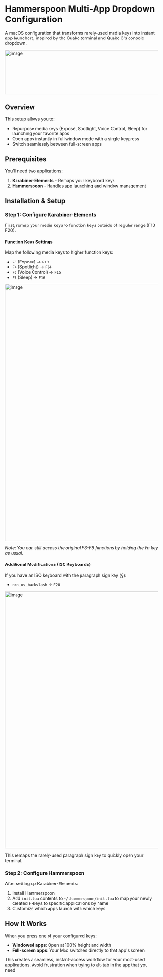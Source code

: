 # Hammerspoon Multi-App Dropdown Configuration

A macOS configuration that transforms rarely-used media keys into instant app launchers, inspired by the Guake terminal and Quake 3's console dropdown.

<img width="578" height="146" alt="image" src="https://github.com/user-attachments/assets/2218eb3e-0120-4c92-ae4f-3f42a5bac730" />

## Overview

This setup allows you to:
- Repurpose media keys (Exposé, Spotlight, Voice Control, Sleep) for launching your favorite apps
- Open apps instantly in full window mode with a single keypress
- Switch seamlessly between full-screen apps

## Prerequisites

You'll need two applications:
1. **Karabiner-Elements** - Remaps your keyboard keys
2. **Hammerspoon** - Handles app launching and window management

## Installation & Setup

### Step 1: Configure Karabiner-Elements

First, remap your media keys to function keys outside of regular range (F13-F20).

#### Function Keys Settings
Map the following media keys to higher function keys:
- `F3` (Exposé) → `F13`
- `F4` (Spotlight) → `F14`
- `F5` (Voice Control) → `F15`
- `F6` (Sleep) → `F16`

<img width="1212" height="844" alt="image" src="https://github.com/user-attachments/assets/f38afc3f-e60d-4688-b9a1-83ed02cef16a" />

*Note: You can still access the original F3-F6 functions by holding the Fn key as usual.*

#### Additional Modifications (ISO Keyboards)
If you have an ISO keyboard with the paragraph sign key (§):
- `non_us_backslash` → `F20`
<img width="1212" height="844" alt="image" src="https://github.com/user-attachments/assets/af84c981-06e7-4d5e-9e3c-8ae49c6b0854" />

This remaps the rarely-used paragraph sign key to quickly open your terminal.

### Step 2: Configure Hammerspoon

After setting up Karabiner-Elements:
1. Install Hammerspoon
2. Add `init.lua` contents to `~/.hammerspoon/init.lua` to map your newly created F-keys to specific applications by name
3. Customize which apps launch with which keys

## How It Works

When you press one of your configured keys:
- **Windowed apps**: Open at 100% height and width
- **Full-screen apps**: Your Mac switches directly to that app's screen

This creates a seamless, instant-access workflow for your most-used applications.
Avoid frustration when trying to alt-tab in the app that you need.
